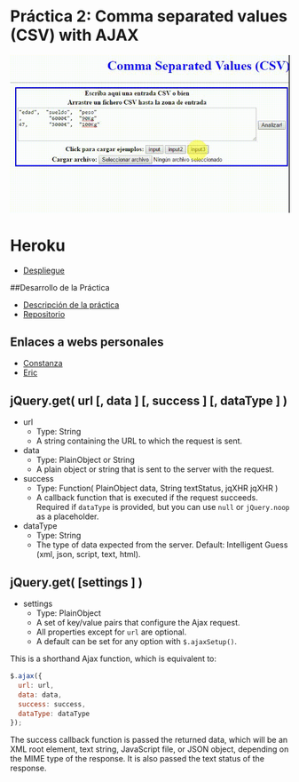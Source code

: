 # Práctica 2: Comma separated values (CSV) with AJAX

![gif](gif.gif)

# Heroku 

* [Despliegue](https://ajax-ecma6.herokuapp.com/)

##Desarrollo de la Práctica

* [Descripción de la práctica](https://campusvirtual.ull.es/1516/mod/page/view.php?id=189370)
* [Repositorio](https://github.com/ULL-ESIT-GRADOII-DSI/ajax-ecma6-ficheros-ericconi)


## Enlaces a webs personales

* [Constanza](http://alu0100673647.github.io)
* [Eric](http://alu0100786330.github.io)


## jQuery.get( url [, data ] [, success ] [, dataType ] )
* url
  * Type: String
  * A string containing the URL to which the request is sent.
* data
  * Type: PlainObject or String
  * A plain object or string that is sent to the server with the request.
* success
  * Type: Function( PlainObject data, String textStatus, jqXHR jqXHR )
  * A callback function that is executed if the request succeeds. 
    Required if `dataType` is provided, but you can use `null` or `jQuery.noop` as a placeholder.
* dataType
  * Type: String
  * The type of data expected from the server. Default: Intelligent Guess (xml, json, script, text, html).

## jQuery.get( [settings ] )
* settings
  * Type: PlainObject
  * A set of key/value pairs that configure the Ajax request. 
  * All properties except for `url` are optional. 
  * A default can be set for any option with `$.ajaxSetup()`.

This is a shorthand Ajax function, which is equivalent to:

```javascript
$.ajax({
  url: url,
  data: data,
  success: success,
  dataType: dataType
});
```

The success callback function is passed the returned data, which will be an XML root element, text string, JavaScript file, or JSON object, depending on the MIME type of the response. It is also passed the text status of the response.
